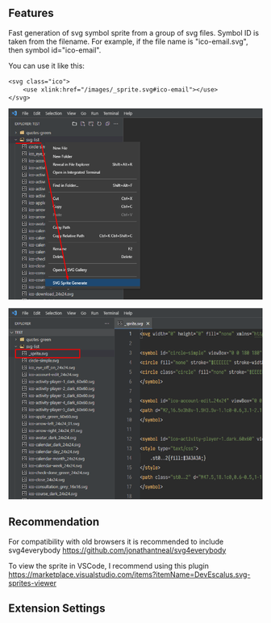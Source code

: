 ## Features

Fast generation of svg symbol sprite from a group of svg files.
Symbol ID is taken from the filename.
For example, if the file name is "ico-email.svg", then symbol id="ico-email".

You can use it like this:
```
<svg class="ico">
    <use xlink:href="/images/_sprite.svg#ico-email"></use>
</svg>
```

![Image](https://raw.githubusercontent.com/smatDnepr/SVG-Sprite-Generator/master/images/feature-1.png)

![Image](https://raw.githubusercontent.com/smatDnepr/SVG-Sprite-Generator/master/images/feature-2.png)


## Recommendation

For compatibility with old browsers it is recommended to include svg4everybody
https://github.com/jonathantneal/svg4everybody

To view the sprite in VSCode, I recommend using this plugin
https://marketplace.visualstudio.com/items?itemName=DevEscalus.svg-sprites-viewer


## Extension Settings

